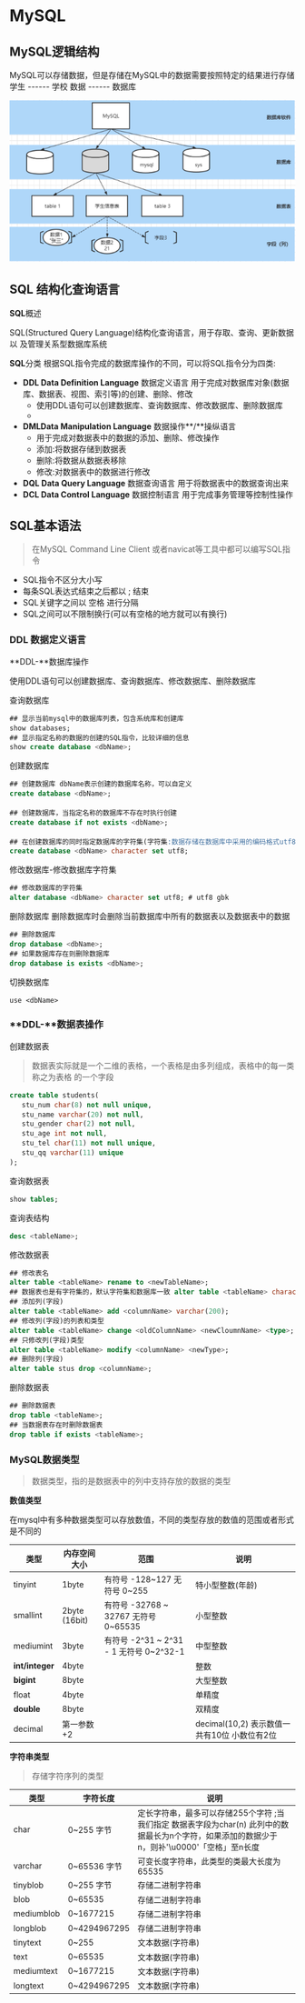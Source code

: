 # MySQL



## **MySQL**逻辑结构

MySQL可以存储数据，但是存储在MySQL中的数据需要按照特定的结果进行存储 学生 ------ 学校
 数据 ------ 数据库

![image-20220606102812955](images/image-20220606102812955.png)



## **SQL** 结构化查询语言

**SQL**概述

SQL(Structured Query Language)结构化查询语言，用于存取、查询、更新数据以 及管理关系型数据库系统

**SQL**分类 根据SQL指令完成的数据库操作的不同，可以将SQL指令分为四类:

- **DDL Data Definition Language** 数据定义语言 用于完成对数据库对象(数据库、数据表、视图、索引等)的创建、删除、修改
  - 使用DDL语句可以创建数据库、查询数据库、修改数据库、删除数据库
  - 
- **DMLData Manipulation Language** 数据操作**/**操纵语言
  - 用于完成对数据表中的数据的添加、删除、修改操作
  - 添加:将数据存储到数据表
  - 删除:将数据从数据表移除
  - 修改:对数据表中的数据进行修改
- **DQL Data Query Language** 数据查询语言 用于将数据表中的数据查询出来
- **DCL Data Control Language** 数据控制语言 用于完成事务管理等控制性操作



## **SQL**基本语法

> 在MySQL Command Line Client 或者navicat等工具中都可以编写SQL指令

- SQL指令不区分大小写
-  每条SQL表达式结束之后都以 ; 结束
-  SQL关键字之间以 空格 进行分隔
-  SQL之间可以不限制换行(可以有空格的地方就可以有换行)

### **DDL** 数据定义语言 

**DDL-**数据库操作

使用DDL语句可以创建数据库、查询数据库、修改数据库、删除数据库 

查询数据库

```sql
## 显示当前mysql中的数据库列表，包含系统库和创建库 
show databases; 									
## 显示指定名称的数据的创建的SQL指令，比较详细的信息 
show create database <dbName>; 					
```

创建数据库

```sql
## 创建数据库 dbName表示创建的数据库名称，可以自定义
create database <dbName>;

## 创建数据库，当指定名称的数据库不存在时执行创建
create database if not exists <dbName>;

## 在创建数据库的同时指定数据库的字符集(字符集:数据存储在数据库中采用的编码格式utf8 gbk)
create database <dbName> character set utf8;
```

修改数据库-修改数据库字符集

```sql
## 修改数据库的字符集
alter database <dbName> character set utf8; # utf8 gbk
```

删除数据库 删除数据库时会删除当前数据库中所有的数据表以及数据表中的数据

```sql
## 删除数据库
drop database <dbName>;
## 如果数据库存在则删除数据库
drop database is exists <dbName>;
```

切换数据库

```
use <dbName>
```



### **DDL-**数据表操作

创建数据表

>  数据表实际就是一个二维的表格，一个表格是由多列组成，表格中的每一类称之为表格
>  的一个字段

```sql
create table students(
   stu_num char(8) not null unique,
   stu_name varchar(20) not null,
   stu_gender char(2) not null,
   stu_age int not null,
   stu_tel char(11) not null unique,
   stu_qq varchar(11) unique
);
```

查询数据表

```sql
show tables;
```

查询表结构

```sql
desc <tableName>;
```

修改数据表

```sql
## 修改表名
alter table <tableName> rename to <newTableName>;
## 数据表也是有字符集的，默认字符集和数据库一致 alter table <tableName> character set utf8;
## 添加列(字段)
alter table <tableName> add <columnName> varchar(200);
## 修改列(字段)的列表和类型
alter table <tableName> change <oldColumnName> <newCloumnName> <type>;
## 只修改列(字段)类型
alter table <tableName> modify <columnName> <newType>;
## 删除列(字段)
alter table stus drop <columnName>;
```

删除数据表

```sql
## 删除数据表
drop table <tableName>;
## 当数据表存在时删除数据表
drop table if exists <tableName>;
```



### **MySQL**数据类型

> 数据类型，指的是数据表中的列中支持存放的数据的类型

**数值类型**

在mysql中有多种数据类型可以存放数值，不同的类型存放的数值的范围或者形式是不同的

| 类型            | 内存空间大小  | 范围                                    | 说明                                         |
| --------------- | ------------- | --------------------------------------- | -------------------------------------------- |
| tinyint         | 1byte         | 有符号 -128~127 无符号 0~255            | 特小型整数(年龄)                             |
| smallint        | 2byte (16bit) | 有符号 -32768 ~ 32767 无符号 0~65535    | 小型整数                                     |
| mediumint       | 3byte         | 有符号 -2^31 ~ 2^31 - 1 无符号 0~2^32-1 | 中型整数                                     |
| **int/integer** | 4byte         |                                         | 整数                                         |
| **bigint**      | 8byte         |                                         | 大型整数                                     |
| float           | 4byte         |                                         | 单精度                                       |
| **double**      | 8byte         |                                         | 双精度                                       |
| decimal         | 第一参数+2    |                                         | decimal(10,2) 表示数值一共有10位 小数位有2位 |

**字符串类型**

> 存储字符序列的类型

| 类型       | 字符⻓度     | 说明                                                         |
| ---------- | ------------ | ------------------------------------------------------------ |
| char       | 0~255 字节   | 定⻓字符串，最多可以存储255个字符 ;当我们指定 数据表字段为char(n) 此列中的数据最⻓为n个字符，如果添加的数据少于 n，则补'\u0000'「空格」至n⻓度 |
| varchar    | 0~65536 字节 | 可变⻓度字符串，此类型的类最大⻓度为65535                    |
| tinyblob   | 0~255 字节   | 存储二进制字符串                                             |
| blob       | 0~65535      | 存储二进制字符串                                             |
| mediumblob | 0~1677215    | 存储二进制字符串                                             |
| longblob   | 0~4294967295 | 存储二进制字符串                                             |
| tinytext   | 0~255        | 文本数据(字符串)                                             |
| text       | 0~65535      | 文本数据(字符串)                                             |
| mediumtext | 0~1677215    | 文本数据(字符串)                                             |
| longtext   | 0~4294967295 | 文本数据(字符串)                                             |